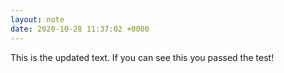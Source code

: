 ```yaml
---
layout: note
date: 2020-10-28 11:37:02 +0000
---
```


This is the updated text. If you can see this you passed the test!
